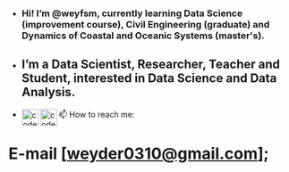 - ### Hi! I’m @weyfsm, currently learning Data Science (improvement course), Civil Engineering (graduate) and Dynamics of Coastal and Oceanic Systems (master's). 
- ## I’m a Data Scientist, Researcher, Teacher and Student, interested in Data Science and Data Analysis.
- 📫 How to reach me: 
[<img align="left" alt="codeSTACKr | LinkedIn" width="30px" src="https://cdn.jsdelivr.net/npm/simple-icons@v3/icons/linkedin.svg" />][linkedin]
[<img align="left" alt="codeSTACKr | Instagram" width="30px" src="https://cdn.jsdelivr.net/npm/simple-icons@v3/icons/instagram.svg" />][instagram]

# E-mail [weyder0310@gmail.com]; 

<br />
<br />

[linkedin]: https://www.linkedin.com/in/weyder-freire-7876a81aa/
[instagram]: https://www.instagram.com/weyfsm/

